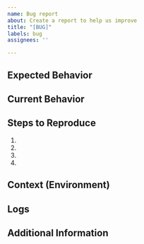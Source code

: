 ```yaml
---
name: Bug report
about: Create a report to help us improve
title: "[BUG]"
labels: bug
assignees: ''

---
```


<!--- Provide a general summary of the issue in the Title above -->

## Expected Behavior
<!--- What should happen -->

## Current Behavior
<!--- What is actually happening -->

## Steps to Reproduce
<!-- Provide a detailed set of steps to reproduce the bug. -->

1.
2.
3.
4.

## Context (Environment)

<!-- Provide some context to the bug, e.g. on which platform, with which account, ... -->

## Logs
<!-- Please share as many logs as possible. This will help to debug -->
<!-- If logs are long, considering putting them in a [gist](https://gist.github.com/) and adding the link here. This helps keep this issue report smaller. -->
<!-- Don't forget to remove any connection string information! -->

## Additional Information
<!-- Please provide any additional information that may be helpful in understanding the issue. -->
